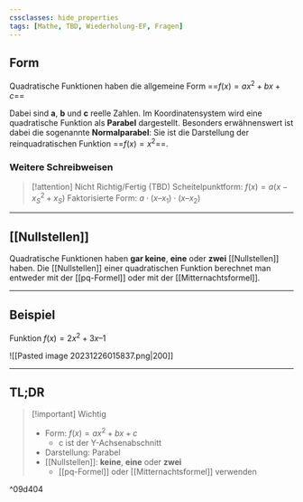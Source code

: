 ```yaml
---
cssclasses: hide_properties
tags: [Mathe, TBD, Wiederholung-EF, Fragen]
---
```


## Form

Quadratische Funktionen haben die allgemeine Form ==$f(x)=ax^2+bx+c$==

Dabei sind **a**, **b** und **c** reelle Zahlen. Im Koordinatensystem wird eine quadratische Funktion als **Parabel** dargestellt. 
Besonders erwähnenswert ist dabei die sogenannte **Normalparabel**: Sie ist die Darstellung der reinquadratischen Funktion ==$f(x)=x^2$==.

### Weitere Schreibweisen
>[!attention] Nicht Richtig/Fertig (TBD)
Scheitelpunktform: $f(x)=a(x−{x_S}^2+x_S$)
>Faktorisierte Form: $a⋅(x–x_1)⋅(x–x_2)$
>

____
## [[Nullstellen]]

Quadratische Funktionen haben **gar keine**, **eine** oder **zwei** [[Nullstellen]] haben.
Die [[Nullstellen]] einer quadratischen Funktion berechnet man entweder mit der [[pq-Formel]] oder mit der [[Mitternachtsformel]]. 
___
## Beispiel

Funktion $f(x)=2x^2+3x–1$

![[Pasted image 20231226015837.png|200]]

___

## TL;DR

>[!important] Wichtig
>- Form: $f(x)=ax^2+bx+c$
>	- c ist der Y-Achsenabschnitt
>- Darstellung: Parabel
>- [[Nullstellen]]: **keine**, **eine** oder **zwei**
>	- [[pq-Formel]] oder [[Mitternachtsformel]] verwenden

^09d404


